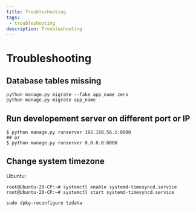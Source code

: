 ```yaml
---
title: Troubleshooting
tags:
 - troubleshooting
description: Troubleshooting
---
```


# Troubleshooting

## Database tables missing

```shell
python manage.py migrate --fake app_name zero 
python manage.py migrate app_name
```

## Run developement server on different port or IP

```
$ python manage.py runserver 192.168.56.1:8000
## or
$ python manage.py runserver 0.0.0.0:8000
```

## Change system timezone 

Ubuntu:

```shell
root@Ubuntu-20-CP:~# systemctl enable systemd-timesyncd.service
root@Ubuntu-20-CP:~# systemctl start systemd-timesyncd.service

sudo dpkg-reconfigure tzdata
```